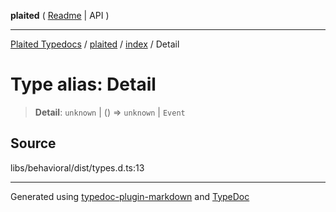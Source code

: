**plaited** ( [Readme](../../README.md) \| API )

***

[Plaited Typedocs](../../../modules.md) / [plaited](../../modules.md) / [index](../README.md) / Detail

# Type alias: Detail

> **Detail**: `unknown` \| () => `unknown` \| `Event`

## Source

libs/behavioral/dist/types.d.ts:13

***

Generated using [typedoc-plugin-markdown](https://www.npmjs.com/package/typedoc-plugin-markdown) and [TypeDoc](https://typedoc.org/)

